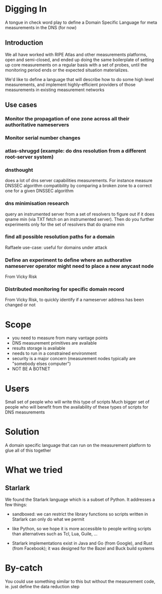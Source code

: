 # Digging In

A tongue in check word play to define a Domain Specific Language for meta measurements in the DNS (for now)

## Introduction

We all have worked with RIPE Atlas and other measurements platforms, open and semi-closed, and ended up doing the same boilerplate of setting up core measurements on a regular basis with a set of probes, until the monitoring period ends or the expected situation materializes.

We'd like to define a language that will describe how to do some high level measurements, and implement highly-efficient providers of those measurements in existing measurement networks

## Use cases

### Monitor the propagation of one zone across all their authoritative nameservers

### Monitor serial number changes

### atlas-shruggd (example: do dns resolution from a different root-server system)

### dnsthought 

does a lot of dns server capabilities measurements. For instance measure DNSSEC algorithm compatibility by comparing a broken zone to a correct one for a given DNSSEC algorithm

### dns minimisation research

query an instrumented server from a set of resolvers to figure out if it does qname min (via TXT fetch on an instrumented server). Then do you further experiments only for the set of resolvers that do qname min

### find all possible resolution paths for a domain

Raffaele use-case: useful for domains under attack

### Define an experiment to define where an authorative nameserver operator might need to place a new anycast node

From Vicky Risk

### Distributed monitoring for specific domain record

From Vicky Risk, to quickly identify if a nameserver address has been changed or not


# Scope
* you need to measure from many vantage points
* DNS measurement primitives are available
* results storage is available
* needs to run in a constrained environment
* security is a major concern (measurement nodes typically are "somebody elses computer")
* NOT BE A BOTNET

# Users
Small set of people who will write this type of scripts
Much bigger set of people who will benefit from the availability of these types of scripts for DNS measurements

# Solution
A domain specific language that can run on the measurement platform to glue all of this together

# What we tried

## Starlark

We found the Starlark language which is a subset of Python. It addresses a few things:

* sandboxed: we can restrict the library functions so scripts written in Starlark can only do what we permit

* like Python, so we hope it is more accessible to people writing scripts than alternatives such as Tcl, Lua, Guile, ...

* Starlark implementations exist in Java and Go (from Google), and Rust (from Facebook); it was designed for the Bazel and Buck build systems


# By-catch
You could use something similar to this but without the measurement code, ie. just define the data reduction step
